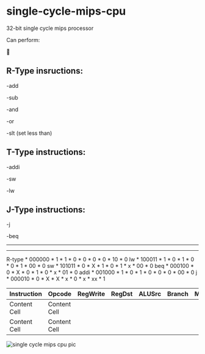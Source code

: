 # single-cycle-mips-cpu
32-bit single cycle mips processor

Can perform:

🥔

## R-Type insructions:

-add

-sub

-and

-or

-slt (set less than)


## T-Type instructions:

-addi

-sw

-lw


## J-Type instructions:

-j

-beq



   *  *  *  *  *  *  *  *  * 
***************************************************************************************************
R-type        * 000000 *    1     *   1    *   0    *    0   *    0     *   0     *   10   *  0
lw            * 100011 *    1     *   0    *   1    *    0   *    0     *   1     *   00   *  0
sw            * 101011 *    0     *   X    *   1    *    0   *    1     *   x     *   00   *  0
beq           * 000100 *    0     *   X    *   0    *    1   *    0     *   x     *   01   *  0
addi          * 001000 *    1     *   0    *   1    *    0   *    0     *   0     *   00   *  0
j             * 000010 *    0     *   X    *   X    *    x   *    0     *   x     *   xx   *  1


|  Instruction | Opcode |RegWrite|RegDst|ALUSrc|Branch|MemWrite|MemtoReg|ALUOp|Jump|
| ------- | ------- | -------- | ------- | ------- | ------ | ------- | ------| --- | -----
| Content Cell  | Content Cell  |
| Content Cell  | Content Cell  |









![single cycle mips cpu pic](https://user-images.githubusercontent.com/108411357/180609488-dd201f40-4677-4da3-8f10-106ea1fde0a7.png)






       
